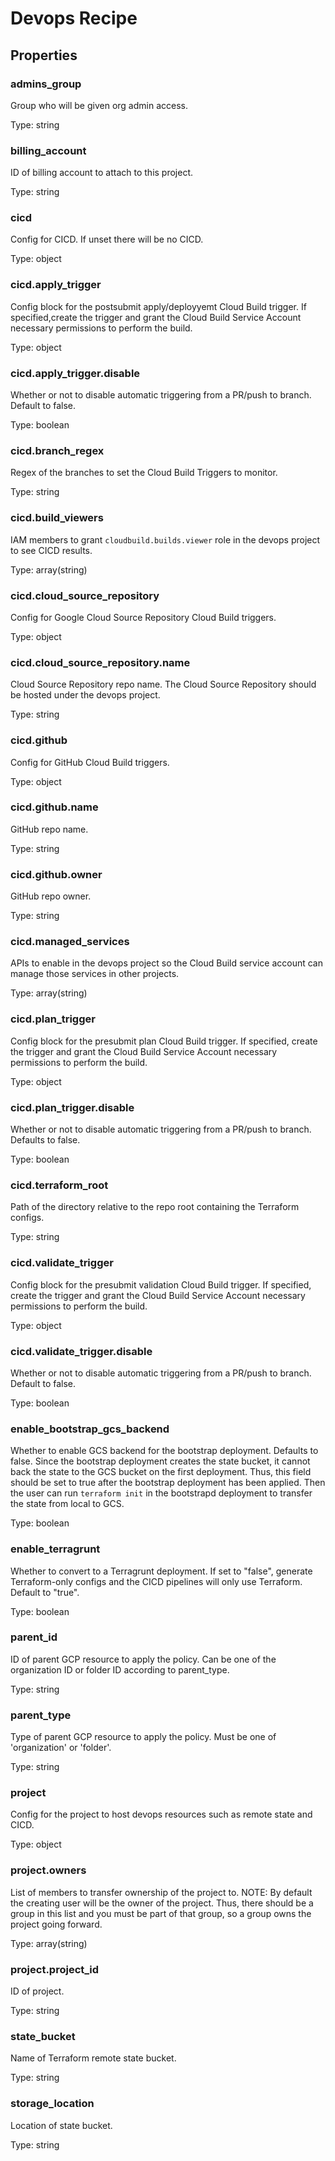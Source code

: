 # Devops Recipe

## Properties

### admins_group

Group who will be given org admin access.

Type: string

### billing_account

ID of billing account to attach to this project.

Type: string

### cicd

Config for CICD. If unset there will be no CICD.

Type: object

### cicd.apply_trigger

Config block for the postsubmit apply/deployyemt Cloud Build trigger.
If specified,create the trigger and grant the Cloud Build Service Account
necessary permissions to perform the build.

Type: object

### cicd.apply_trigger.disable

Whether or not to disable automatic triggering from a PR/push to branch. Default
to false.

Type: boolean

### cicd.branch_regex

Regex of the branches to set the Cloud Build Triggers to monitor.

Type: string

### cicd.build_viewers

IAM members to grant `cloudbuild.builds.viewer` role in the devops project
to see CICD results.

Type: array(string)

### cicd.cloud_source_repository

Config for Google Cloud Source Repository Cloud Build triggers.

Type: object

### cicd.cloud_source_repository.name

Cloud Source Repository repo name.
The Cloud Source Repository should be hosted under the devops project.

Type: string

### cicd.github

Config for GitHub Cloud Build triggers.

Type: object

### cicd.github.name

GitHub repo name.

Type: string

### cicd.github.owner

GitHub repo owner.

Type: string

### cicd.managed_services

APIs to enable in the devops project so the Cloud Build service account
can manage those services in other projects.

Type: array(string)

### cicd.plan_trigger

Config block for the presubmit plan Cloud Build trigger.
If specified, create the trigger and grant the Cloud Build Service Account
necessary permissions to perform the build.

Type: object

### cicd.plan_trigger.disable

Whether or not to disable automatic triggering from a PR/push to branch.
Defaults to false.

Type: boolean

### cicd.terraform_root

Path of the directory relative to the repo root containing the Terraform configs.

Type: string

### cicd.validate_trigger

Config block for the presubmit validation Cloud Build trigger. If specified, create
the trigger and grant the Cloud Build Service Account necessary permissions to perform
the build.

Type: object

### cicd.validate_trigger.disable

Whether or not to disable automatic triggering from a PR/push to branch. Default
to false.

Type: boolean

### enable_bootstrap_gcs_backend

Whether to enable GCS backend for the bootstrap deployment. Defaults to false.
Since the bootstrap deployment creates the state bucket, it cannot back the state
to the GCS bucket on the first deployment. Thus, this field should be set to true
after the bootstrap deployment has been applied. Then the user can run
`terraform init` in the bootstrapd deployment to transfer the state
from local to GCS.

Type: boolean

### enable_terragrunt

Whether to convert to a Terragrunt deployment. If set to "false", generate Terraform-only
configs and the CICD pipelines will only use Terraform. Default to "true".

Type: boolean

### parent_id

ID of parent GCP resource to apply the policy.
Can be one of the organization ID or folder ID according to parent_type.

Type: string

### parent_type

Type of parent GCP resource to apply the policy.
Must be one of 'organization' or 'folder'.

Type: string

### project

Config for the project to host devops resources such as remote state and CICD.

Type: object

### project.owners

List of members to transfer ownership of the project to.
NOTE: By default the creating user will be the owner of the project.
Thus, there should be a group in this list and you must be part of that group,
so a group owns the project going forward.

Type: array(string)

### project.project_id

ID of project.

Type: string

### state_bucket

Name of Terraform remote state bucket.

Type: string

### storage_location

Location of state bucket.

Type: string
